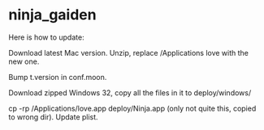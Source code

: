 # ninja_gaiden

Here is how to update:

Download latest Mac version.
Unzip, replace /Applications love with the new one.

Bump t.version in conf.moon.

Download zipped Windows 32, copy all the files in it to deploy/windows/

cp -rp /Applications/love.app deploy/Ninja.app (only not quite this, copied to wrong dir).
Update plist.
